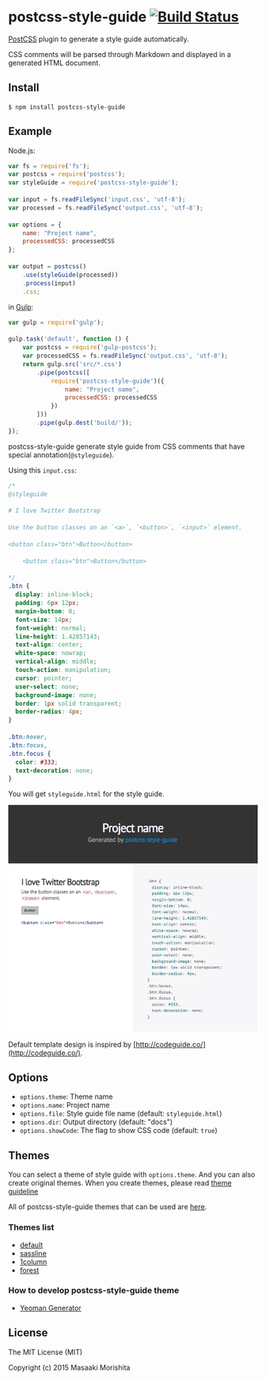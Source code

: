 # postcss-style-guide [![Build Status](https://travis-ci.org/morishitter/postcss-style-guide.svg)](https://travis-ci.org/morishitter/postcss-style-guide)

[PostCSS](https://github.com/postcss/postcss) plugin to generate a style guide automatically.

CSS comments will be parsed through Markdown and displayed in a generated HTML document.

## Install

```shell
$ npm install postcss-style-guide
```

## Example

Node.js:

```js
var fs = require('fs');
var postcss = require('postcss');
var styleGuide = require('postcss-style-guide');

var input = fs.readFileSync('input.css', 'utf-8');
var processed = fs.readFileSync('output.css', 'utf-8');

var options = {
    name: "Project name",
    processedCSS: processedCSS
};

var output = postcss()
    .use(styleGuide(processed))
    .process(input)
    .css;
```

in [Gulp](https://github.com/gulpjs/gulp):

```js
var gulp = require('gulp');

gulp.task('default', function () {
    var postcss = require('gulp-postcss');
    var processedCSS = fs.readFileSync('output.css', 'utf-8');
    return gulp.src('src/*.css')
        .pipe(postcss([
            require('postcss-style-guide')({
                name: "Project name",
                processedCSS: processedCSS
            })
        ]))
        .pipe(gulp.dest('build/'));
});
```

postcss-style-guide generate style guide from CSS comments that have special annotation(`@styleguide`).

Using this `input.css`:

```css
/*
@styleguide

# I love Twitter Bootstrap

Use the button classes on an `<a>`, `<button>`, `<input>` element.

<button class="btn">Button</button>

    <button class="btn">Button</button>

*/
.btn {
  display: inline-block;
  padding: 6px 12px;
  margin-bottom: 0;
  font-size: 14px;
  font-weight: normal;
  line-height: 1.42857143;
  text-align: center;
  white-space: nowrap;
  vertical-align: middle;
  touch-action: manipulation;
  cursor: pointer;
  user-select: none;
  background-image: none;
  border: 1px solid transparent;
  border-radius: 4px;
}

.btn:hover,
.btn:focus,
.btn.focus {
  color: #333;
  text-decoration: none;
}

```

You will get `styleguide.html` for the style guide.

![Default style guide design](./style-guide-default.png)

Default template design is inspired by [http://codeguide.co/](http://codeguide.co/).



## Options

- `options.theme`: Theme name
- `options.name`: Project name
- `options.file`: Style guide file name (default: `styleguide.html`)
- `options.dir`: Output directory (default: "docs")
- `options.showCode`: The flag to show CSS code (default: `true`)

## Themes

You can select a theme of style guide with `options.theme`.
And you can also create original themes.
When you create themes, please read [theme guideline](https://github.com/morishitter/postcss-style-guide/blob/master/docs/theme-guideline.md)

All of postcss-style-guide themes that can be used are [here](https://www.npmjs.com/search?q=psg-theme).

### Themes list

- [default](https://github.com/morishitter/psg-theme-default)
- [sassline](https://github.com/sotayamashita/psg-theme-sassline)
- [1column](https://github.com/seka/psg-theme-1column)
- [forest](https://github.com/morishitter/psg-theme-forest)

### How to develop postcss-style-guide theme

- [Yeoman Generator](https://github.com/sotayamashita/generator-psg-theme)

## License

The MIT License (MIT)

Copyright (c) 2015 Masaaki Morishita
